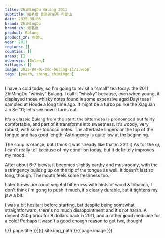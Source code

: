 ```yaml
---
title: ZhiMingDu Bulang 2011
subtitle: 知茗度 普洱茶生茶 布朗山
date: 2025-09-06
brand: ZhiMingDu
brand_zh: 知茗度
product: Bulang
product_zh: 布朗山
year: 2011
regions: []
counties: []
areas: []
subareas: [Bulang]
villages: []
image: 2025-09-06-zmd-bulang-11/1.webp
tags: [puerh, sheng, zhimingdu]
---
```


I have a cold today, so I'm going to revisit a "small" tea today: the 2011 ZhiMingDu "whisky" Bulang. I call it "whisky" because, even when young, it displayed those whisky notes found in some expensive aged Dayi teas I sampled at Houde a long time ago. It might be a turbo pu like the Xiaguan Jin Se '11; let's see how it turns out.

It's a classic Bulang from the start: the bitterness is pronounced but fairly comfortable, and part of it transforms into sweetness. It's woody, very robust, with some tobacco notes. The aftertaste lingers on the top of the tongue and has good length. Astringency is quite low at the beginning.

The soup is orange, but I think it was already like that in 2011 :)
As for the qi, I can't really tell because of my condition today, but it definitely improves my mood.

After about 6-7 brews, it becomes slightly earthy and mushroomy, with the astringency building up on the tip of the tongue as well. It doesn't last so long, though. The mouth feels some freshness too.

Later brews are about vegetal bitterness with hints of wood & tobacco, I don't think i'm going to push it much, it's clearly durable, but it tightens my jaw a bit.

I was a bit hesitant before starting, but despite being somewhat straightforward, there's no much disappointment and it's not harsh.
A decent 250g brick for 8 dollars back in 2011, and a rather good medicine for a cold! Perhaps it wasn't a good enough reason to get two, though!

![{{ page.title }}]({{ site.img_path }}{{ page.image }})
